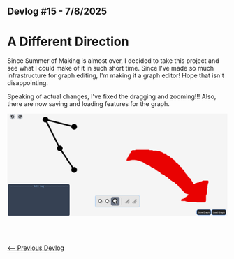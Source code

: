 ## Devlog #15 - 7/8/2025
# A Different Direction

Since Summer of Making is almost over, I decided to take this project and see what I could make of it in such short time. Since I've made so much infrastructure for graph editing, I'm making it a graph editor! Hope that isn't disappointing.

Speaking of actual changes, I've fixed the dragging and zooming!!! Also, there are now saving and loading features for the graph.

![Save/Load](img/devlog_15_saveload.png)

<br>
<br>

[<-- Previous Devlog](DEVLOG_14.md)<!--   [Next Devlog --\>](DEVLOG_16.md)-->